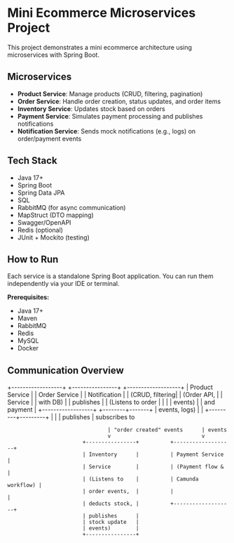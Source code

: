 # Mini Ecommerce Microservices Project

This project demonstrates a mini ecommerce architecture using
microservices with Spring Boot.

## Microservices

- **Product Service**: Manage products (CRUD, filtering, pagination)
- **Order Service**: Handle order creation, status updates, and order items
- **Inventory Service**: Updates stock based on orders
- **Payment Service**: Simulates payment processing and publishes notifications
- **Notification Service**: Sends mock notifications (e.g., logs) on
order/payment events

## Tech Stack

- Java 17+
- Spring Boot
- Spring Data JPA
- SQL
- RabbitMQ (for async communication)
- MapStruct (DTO mapping)
- Swagger/OpenAPI
- Redis (optional)
- JUnit + Mockito (testing)

## How to Run

Each service is a standalone Spring Boot application. You can run them
independently via your IDE or terminal.

**Prerequisites:**
- Java 17+
- Maven
- RabbitMQ
- Redis
- MySQL
- Docker

## Communication Overview

+------------------+         +----------------+          +-------------------+
|  Product Service |         |  Order Service |          | Notification      |
|  (CRUD, filtering|         |  (Order API,   |          | Service           |
|   with DB)       |         |   publishes    |          | (Listens to order |
|                  |         |   events)      |          | and payment       |
+------------------+         +--------+-------+          | events, logs)     |
                                    |                   +---------+---------+
                                    |                             |
                                    | publishes                   | subscribes to

                                    | "order created" events      | events
                                    v                             v
                            +----------------+          +-------------------+
                            | Inventory      |          | Payment Service   |
                            | Service        |          | (Payment flow &   |
                            | (Listens to    |          | Camunda workflow) |
                            | order events,  |          |                   |
                            | deducts stock, |          +-------------------+
                            | publishes      |
                            | stock update   |
                            | events)        |
                            +----------------+